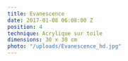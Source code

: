 ```yaml
---
title: Evanescence
date: 2017-01-08 06:08:00 Z
position: 4
technique: Acrylique sur toile
dimensions: 30 x 30 cm
photo: "/uploads/Evanescence_hd.jpg"
---
```


